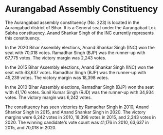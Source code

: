 # Aurangabad Assembly Constituency

The Aurangabad assembly constituency (No. 223) is located in the Aurangabad district of Bihar. It is a General seat under the Aurangabad Lok Sabha constituency. Anand Shankar Singh of the INC currently represents this constituency.

In the 2020 Bihar Assembly elections, Anand Shankar Singh (INC) won the seat with 70,018 votes. Ramadhar Singh (BJP) was the runner-up with 67,775 votes. The victory margin was 2,243 votes.

In the 2015 Bihar Assembly elections, Anand Shankar Singh (INC) won the seat with 63,637 votes. Ramadhar Singh (BJP) was the runner-up with 45,239 votes. The victory margin was 18,398 votes.

In the 2010 Bihar Assembly elections, Ramadhar Singh (BJP) won the seat with 41,176 votes. Sunil Kumar Singh (RJD) was the runner-up with 34,934 votes. The victory margin was 6,242 votes.

The constituency has seen victories by Ramadhar Singh in 2010, Anand Shankar Singh in 2015, and Anand Shankar Singh in 2020. The victory margins were 6,242 votes in 2010, 18,398 votes in 2015, and 2,243 votes in 2020. The winning candidate's vote count was 41,176 in 2010, 63,637 in 2015, and 70,018 in 2020.
